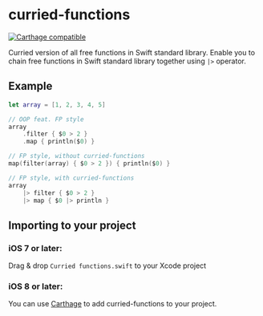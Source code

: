 # curried-functions

[![Carthage compatible](https://img.shields.io/badge/Carthage-compatible-4BC51D.svg?style=flat)](https://github.com/Carthage/Carthage)

Curried version of all free functions in Swift standard library.
Enable you to chain free functions in Swift standard library together using `|>` operator.

## Example

```Swift
let array = [1, 2, 3, 4, 5]

// OOP feat. FP style
array
	.filter { $0 > 2 }
	.map { println($0) }

// FP style, without curried-functions
map(filter(array) { $0 > 2 }) { println($0) }

// FP style, with curried-functions
array
	|> filter { $0 > 2 }
	|> map { $0 |> println }
```

## Importing to your project

### iOS 7 or later:
Drag & drop `Curried functions.swift` to your Xcode project

### iOS 8 or later:
You can use [Carthage](https://github.com/Carthage/Carthage) to add curried-functions to your project.